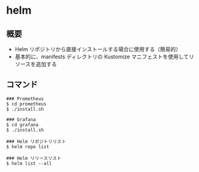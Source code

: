 # helm

## 概要

- Helm リポジトリから直接インストールする場合に使用する（簡易的）
- 基本的に、manifests ディレクトリの Kustomize マニフェストを使用してリソースを追加する

## コマンド

```shell
### Prometheus
$ cd prometheus
$ ./install.sh

### Grafana
$ cd grafana
$ ./install.sh

### Helm リポジトリリスト
$ helm repo list

### Helm リリースリスト
$ helm list --all
```

